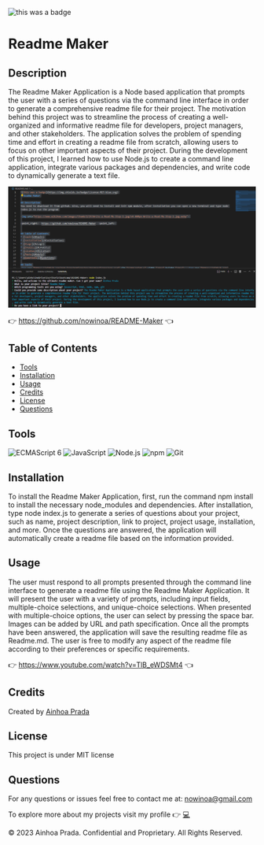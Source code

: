 ![this was a badge](https://img.shields.io/badge/License-MIT-blue.svg)
# Readme Maker

## Description
The Readme Maker Application is a Node based application that prompts the user with a series of questions via the command line interface in order to generate a comprehensive readme file for their project. The motivation behind this project was to streamline the process of creating a well-organized and informative readme file for developers, project managers, and other stakeholders. The application solves the problem of spending time and effort in creating a readme file from scratch, allowing users to focus on other important aspects of their project. During the development of this project, I learned how to use Node.js to create a command line application, integrate various packages and dependencies, and write code to dynamically generate a text file.

<img src="./assets/readme-maker.png">

:point_right:  https://github.com/nowinoa/README-Maker   :point_left:

## Table of Contents
* [Tools](#tools)
* [Installation](#installation)
* [Usage](#usage)
* [Credits](#credits)
* [License](#license)
* [Questions](#questions)

## Tools
<img src="https://github.com/get-icon/geticon/raw/master/icons/es6.svg" alt="ECMAScript 6" width="30px" height="30px">  <img src="https://github.com/get-icon/geticon/raw/master/icons/javascript.svg" alt="JavaScript" width="30px" height="30px">  <img src="https://github.com/get-icon/geticon/raw/master/icons/nodejs-icon.svg" alt="Node.js" width="30px" height="30px">  <img src="https://github.com/get-icon/geticon/raw/master/icons/npm.svg" alt="npm" width="30px" height="30px">  <img src="https://github.com/get-icon/geticon/raw/master/icons/git-icon.svg" alt="Git" width="30px" height="30px">

## Installation
To install the Readme Maker Application, first, run the command npm install to install the necessary node_modules and dependencies. After installation, type node index.js to generate a series of questions about your project, such as name, project description, link to project, project usage, installation, and more. Once the questions are answered, the application will automatically create a readme file based on the information provided.

## Usage
The user must respond to all prompts presented through the command line interface to generate a readme file using the Readme Maker Application. It will present the user with a variety of prompts, including input fields, multiple-choice selections, and unique-choice selections. When presented with multiple-choice options, the user can select by pressing the space bar.  Images can be added by URL and path specification. Once all the prompts have been answered, the application will save the resulting readme file as Readme.md. The user is free to modify any aspect of the readme file according to their preferences or specific requirements.

:point_right:  https://www.youtube.com/watch?v=TlB_eWDSMt4  :point_left:

## Credits
Created by <a href="https://github.com/nowinoa">Ainhoa Prada</a>


## License
This project is under MIT license
        



## Questions
For any questions or issues feel free to contact me at: nowinoa@gmail.com

To explore more about my projects visit my profile :point_right: <a href="https://github.com/nowinoa">:computer:</a>

© 2023 Ainhoa Prada. Confidential and Proprietary. All Rights Reserved.
